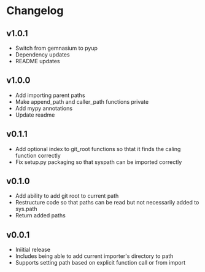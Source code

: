 Changelog
=========

v1.0.1
------

 - Switch from gemnasium to pyup
 - Dependency updates
 - README updates


v1.0.0
------

 - Add importing parent paths
 - Make append_path and caller_path functions private
 - Add mypy annotations
 - Update readme


v0.1.1
------

 - Add optional index to git_root functions so thtat it finds the caling function correctly
 - Fix setup.py packaging so that syspath can be imported correctly


v0.1.0
------

 - Add ability to add git root to current path
 - Restructure code so that paths can be read but not necessarily added to sys.path
 - Return added paths


v0.0.1
------

 - Iniitial release
 - Includes being able to add current importer's directory to path
 - Supports setting path based on explicit function call or from import
